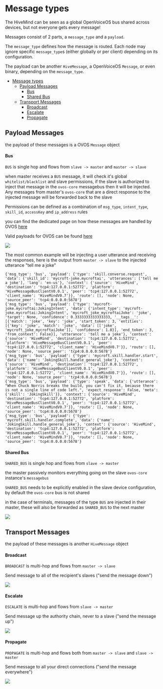 # Message types

The HiveMind can be seen as a global OpenVoiceOS bus shared across devices, but not everyone gets every message!

Messages consist of 2 parts, a `message_type` and a `payload`.

The `message_type` defines how the message is routed. Each node may ignore specific `message_type`s (either globally or per client) depending on its configuration.

The payload can be another `HiveMessage`, a OpenVoiceOS `Message`, or even binary, depending on the `message_type`.

- [Message types](#message-types)
  * [Payload Messages](#payload-messages)
      - [Bus](#bus)
      - [Shared Bus](#shared-bus)
  * [Transport Messages](#transport-messages)
      - [Broadcast](#broadcast)
      - [Escalate](#escalate)
      - [Propagate](#propagate)

## Payload Messages

the payload of these messages is a OVOS `Message` object

#### Bus

`BUS` is single hop and flows from `slave -> master` and `master -> slave`

when master receives a `BUS` message, it will check it's global `whitelist/blacklist` and slave permissions, if the slave is authorized to inject that message in the `ovos-core` messagebus then it will be injected. Any messages from master's `ovos-core` that are a direct response to the injected message will be forwarded back to the slave

Permissions can be defined as a combination of `msg_type`, `intent_type`, `skill_id`, `accessKey` and `ip_address` rules

you can find the dedicated page on how these messages are handled by OVOS [here](./13_mycroft.md)

Valid payloads for OVOS can be found [here](https://github.com/OpenVoiceOS/message_spec)

![](https://raw.githubusercontent.com/JarbasHiveMind/HiveMind-core/dev/resources/bus.gif)

The most common example will be injecting a user utterance and receiving the responses, here is the output from `master -> slave` to the injected utterance "tell me a joke"

```
{'msg_type': 'bus', 'payload': {'type': 'skill.converse.request', 'data': {'skill_id': 'mycroft-joke.mycroftai', 'utterances': ['tell me a joke'], 'lang': 'en-us'}, 'context': {'source': 'HiveMind', 'destination': 'tcp4:127.0.0.1:52772', 'platform': 'HiveMessageBusClientV0.0.1', 'peer': 'tcp4:127.0.0.1:52772', 'client_name': 'HiveMindV0.7'}}, 'route': [], 'node': None, 'source_peer': 'tcp4:0.0.0.0:5678'}
{'msg_type': 'bus', 'payload': {'type': 'mycroft-joke.mycroftai:JokingIntent', 'data': {'intent_type': 'mycroft-joke.mycroftai:JokingIntent', 'mycroft_joke_mycroftaiJoke': 'joke', 'target': None, 'confidence': 0.3333333333333333, '__tags__': [{'match': 'joke', 'key': 'joke', 'start_token': 3, 'entities': [{'key': 'joke', 'match': 'joke', 'data': [['joke', 'mycroft_joke_mycroftaiJoke']], 'confidence': 1.0}], 'end_token': 3, 'from_context': False}], 'utterance': 'tell me a joke'}, 'context': {'source': 'HiveMind', 'destination': 'tcp4:127.0.0.1:52772', 'platform': 'HiveMessageBusClientV0.0.1', 'peer': 'tcp4:127.0.0.1:52772', 'client_name': 'HiveMindV0.7'}}, 'route': [], 'node': None, 'source_peer': 'tcp4:0.0.0.0:5678'}
{'msg_type': 'bus', 'payload': {'type': 'mycroft.skill.handler.start', 'data': {'name': 'JokingSkill.handle_general_joke'}, 'context': {'source': 'HiveMind', 'destination': 'tcp4:127.0.0.1:52772', 'platform': 'HiveMessageBusClientV0.0.1', 'peer': 'tcp4:127.0.0.1:52772', 'client_name': 'HiveMindV0.7'}}, 'route': [], 'node': None, 'source_peer': 'tcp4:0.0.0.0:5678'}
{'msg_type': 'bus', 'payload': {'type': 'speak', 'data': {'utterance': "When Chuck Norris breaks the build, you can't fix it, because there is not a single line of code left.", 'expect_response': False, 'meta': {'skill': 'JokingSkill'}}, 'context': {'source': 'HiveMind', 'destination': 'tcp4:127.0.0.1:52772', 'platform': 'HiveMessageBusClientV0.0.1', 'peer': 'tcp4:127.0.0.1:52772', 'client_name': 'HiveMindV0.7'}}, 'route': [], 'node': None, 'source_peer': 'tcp4:0.0.0.0:5678'}
{'msg_type': 'bus', 'payload': {'type': 'mycroft.skill.handler.complete', 'data': {'name': 'JokingSkill.handle_general_joke'}, 'context': {'source': 'HiveMind', 'destination': 'tcp4:127.0.0.1:52772', 'platform': 'HiveMessageBusClientV0.0.1', 'peer': 'tcp4:127.0.0.1:52772', 'client_name': 'HiveMindV0.7'}}, 'route': [], 'node': None, 'source_peer': 'tcp4:0.0.0.0:5678'}
```

#### Shared Bus

`SHARED_BUS` is single hop and flows from `slave -> master`

the master passively monitors everything going on the slave `ovos-core` instance's `messagebus`

`SHARED_BUS` needs to be explicitly enabled in the slave device configuration, by default the `ovos-core` bus is not shared

in the case of terminals, messages of the type `BUS` are injected in their master, these will also be forwarded as `SHARED_BUS` to the next master

![](https://raw.githubusercontent.com/JarbasHiveMind/HiveMind-core/dev/resources/shared_bus.gif)

## Transport Messages

the payload of these messages is another `HiveMessage` object

#### Broadcast

`BROADCAST` is multi-hop and flows from `master -> slave `

Send message to all of the recipient's slaves ("send the message down")

![](https://raw.githubusercontent.com/JarbasHiveMind/HiveMind-core/dev/resources/broadcast.gif)

#### Escalate

`ESCALATE` is multi-hop and flows from `slave -> master`

Send message up the authority chain, never to a slave ("send the message up")

![](https://raw.githubusercontent.com/JarbasHiveMind/HiveMind-core/dev/resources/escalate.gif)


#### Propagate

`PROPAGATE` is multi-hop and flows both from `master -> slave` and `slave -> master`

Send message to all your direct connections ("send the message everywhere")

![](https://raw.githubusercontent.com/JarbasHiveMind/HiveMind-core/dev/resources/propagate.gif)

